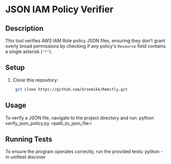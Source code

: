 # JSON IAM Policy Verifier

## Description
This tool verifies AWS IAM Role policy JSON files, ensuring they don't grant overly broad permissions by checking if any policy's `Resource` field contains a single asterisk (`'*'`).

## Setup
1. Clone this repository:
   ```bash
    git clone https://github.com/Grzemikk/Remitly.git

## Usage
To verify a JSON file, navigate to the project directory and run:
python verify_json_policy.py <path_to_json_file>

## Running Tests
To ensure the program operates correctly, run the provided tests:
python -m unittest discover
